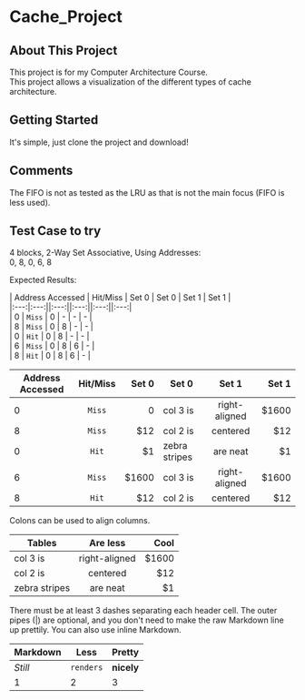 # Cache_Project
## About This Project
This project is for my Computer Architecture Course.  
This project allows a visualization of the different types of cache architecture.  


## Getting Started
It's simple, just clone the project and download!

## Comments
The FIFO is not as tested as the LRU as that is not the main focus (FIFO is less used).

## Test Case to try
4 blocks, 2-Way Set Associative, Using Addresses:  
0, 8, 0, 6, 8    

Expected Results:  

|  Address Accessed   |  Hit/Miss   |  Set 0   |  Set 0   |  Set 1   |  Set 1   |  
|:---:|:---:||:---:||:---:||:---:||:---:|  
| 0 | `Miss` | 0 | - | - | - |   
| 8 | `Miss` | 0 | 8 | - | - |   
| 0 | `Hit`  | 0 | 8 | - | - |   
| 6 | `Miss` | 0 | 8 | 6 | - |   
| 8 | `Hit`  | 0 | 8 | 6 | - |   
  
| Address Accessed        | Hit/Miss           | Set 0  | Set 0  | Set 1           | Set 1  |
| ------------- |:-------------:| -----:| ------------- |:-------------:| -----:|
| 0      | `Miss` | 0 | col 3 is      | right-aligned | $1600 |
| 8      | `Miss`      |   $12 | col 2 is      | centered      |   $12 |
| 0      | `Hit`      |    $1 | zebra stripes | are neat      |    $1 |
| 6      | `Miss` | $1600 | col 3 is      | right-aligned | $1600 |
| 8      | `Hit`      |   $12 | col 2 is      | centered      |   $12 |



Colons can be used to align columns.

| Tables        | Are less           | Cool  |
| ------------- |:-------------:| -----:|
| col 3 is      | right-aligned | $1600 |
| col 2 is      | centered      |   $12 |
| zebra stripes | are neat      |    $1 |

There must be at least 3 dashes separating each header cell.
The outer pipes (|) are optional, and you don't need to make the 
raw Markdown line up prettily. You can also use inline Markdown.

Markdown | Less | Pretty
--- | --- | ---
*Still* | `renders` | **nicely**
1 | 2 | 3
